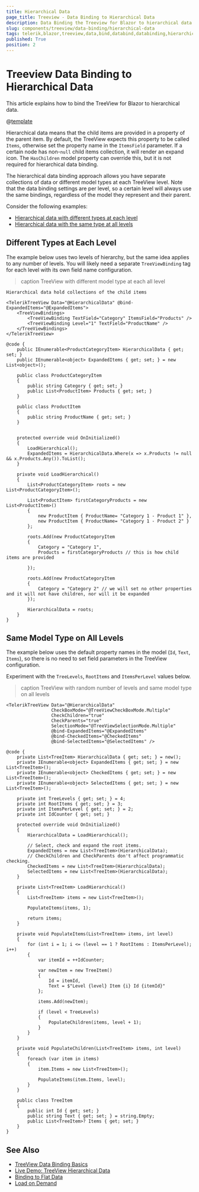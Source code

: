 ```yaml
---
title: Hierarchical Data
page_title: Treeview - Data Binding to Hierarchical Data
description: Data Binding the Treeview for Blazor to hierarchical data.
slug: components/treeview/data-binding/hierarchical-data
tags: telerik,blazor,treeview,data,bind,databind,databinding,hierarchical
published: True
position: 2
---
```


# Treeview Data Binding to Hierarchical Data

This article explains how to bind the TreeView for Blazor to hierarchical data. 

@[template](/_contentTemplates/treeview/basic-example.md#data-binding-basics-link)

Hierarchical data means that the child items are provided in a property of the parent item. By default, the TreeView expects this property to be called `Items`, otherwise set the property name in the `ItemsField` parameter. If a certain node has non-`null` child items collection, it will render an expand icon. The `HasChildren` model property can override this, but it is not required for hierarchical data binding.

The hierarchical data binding approach allows you have separate collections of data or different model types at each TreeView level. Note that the data binding settings are per level, so a certain level will always use the same bindings, regardless of the model they represent and their parent.

Consider the following examples:

* [Hierarchical data with different types at each level](#different-types-at-each-level)
* [Hierarchical data with the same type at all levels](#same-model-type-on-all-levels)

## Different Types at Each Level

The example below uses two levels of hierarchy, but the same idea applies to any number of levels. You will likely need a separate `TreeViewBinding` tag for each level with its own field name configuration.

>caption TreeView with different model type at each all level

````RAZOR
Hierarchical data hold collections of the child items

<TelerikTreeView Data="@HierarchicalData" @bind-ExpandedItems="@ExpandedItems">
    <TreeViewBindings>
        <TreeViewBinding TextField="Category" ItemsField="Products" />
        <TreeViewBinding Level="1" TextField="ProductName" />
    </TreeViewBindings>
</TelerikTreeView>

@code {
    public IEnumerable<ProductCategoryItem> HierarchicalData { get; set; }
    public IEnumerable<object> ExpandedItems { get; set; } = new List<object>();

    public class ProductCategoryItem
    {
        public string Category { get; set; }
        public List<ProductItem> Products { get; set; }
    }

    public class ProductItem
    {
        public string ProductName { get; set; }
    }


    protected override void OnInitialized()
    {
        LoadHierarchical();
        ExpandedItems = HierarchicalData.Where(x => x.Products != null && x.Products.Any()).ToList();
    }

    private void LoadHierarchical()
    {
        List<ProductCategoryItem> roots = new List<ProductCategoryItem>();

        List<ProductItem> firstCategoryProducts = new List<ProductItem>()
        {
            new ProductItem { ProductName= "Category 1 - Product 1" },
            new ProductItem { ProductName= "Category 1 - Product 2" }
        };

        roots.Add(new ProductCategoryItem
        {
            Category = "Category 1",
            Products = firstCategoryProducts // this is how child items are provided

        });

        roots.Add(new ProductCategoryItem
        {
            Category = "Category 2" // we will set no other properties and it will not have children, nor will it be expanded
        });

        HierarchicalData = roots;
    }
}
````

## Same Model Type on All Levels

The example below uses the default property names in the model (`Id`, `Text`, `Items`), so there is no need to set field parameters in the TreeView configuration.

Experiment with the `TreeLevels`, `RootItems` and `ItemsPerLevel` values below.

>caption TreeView with random number of levels and same model type on all levels

````RAZOR
<TelerikTreeView Data="@HierarchicalData"
                 CheckBoxMode="@TreeViewCheckBoxMode.Multiple"
                 CheckChildren="true"
                 CheckParents="true"
                 SelectionMode="@TreeViewSelectionMode.Multiple"
                 @bind-ExpandedItems="@ExpandedItems"
                 @bind-CheckedItems="@CheckedItems"
                 @bind-SelectedItems="@SelectedItems" />

@code {
    private List<TreeItem> HierarchicalData { get; set; } = new();
    private IEnumerable<object> ExpandedItems { get; set; } = new List<TreeItem>();
    private IEnumerable<object> CheckedItems { get; set; } = new List<TreeItem>();
    private IEnumerable<object> SelectedItems { get; set; } = new List<TreeItem>();

    private int TreeLevels { get; set; } = 4;
    private int RootItems { get; set; } = 3;
    private int ItemsPerLevel { get; set; } = 2;
    private int IdCounter { get; set; }

    protected override void OnInitialized()
    {
        HierarchicalData = LoadHierarchical();

        // Select, check and expand the root items.
        ExpandedItems = new List<TreeItem>(HierarchicalData);
        // CheckChildren and CheckParents don't affect programmatic checking.
        CheckedItems = new List<TreeItem>(HierarchicalData);
        SelectedItems = new List<TreeItem>(HierarchicalData);
    }

    private List<TreeItem> LoadHierarchical()
    {
        List<TreeItem> items = new List<TreeItem>();

        PopulateItems(items, 1);

        return items;
    }

    private void PopulateItems(List<TreeItem> items, int level)
    {
        for (int i = 1; i <= (level == 1 ? RootItems : ItemsPerLevel); i++)
        {
            var itemId = ++IdCounter;

            var newItem = new TreeItem()
            {
                Id = itemId,
                Text = $"Level {level} Item {i} Id {itemId}"
            };

            items.Add(newItem);

            if (level < TreeLevels)
            {
                PopulateChildren(items, level + 1);
            }
        }
    }

    private void PopulateChildren(List<TreeItem> items, int level)
    {
        foreach (var item in items)
        {
            item.Items = new List<TreeItem>();

            PopulateItems(item.Items, level);
        }
    }

    public class TreeItem
    {
        public int Id { get; set; }
        public string Text { get; set; } = string.Empty;
        public List<TreeItem>? Items { get; set; }
    }
}
````


## See Also

  * [TreeView Data Binding Basics](slug:components/treeview/data-binding/overview)
  * [Live Demo: TreeView Hierarchical Data](https://demos.telerik.com/blazor-ui/treeview/hierarchical-data)
  * [Binding to Flat Data](slug:components/treeview/data-binding/flat-data)
  * [Load on Demand](slug:components/treeview/data-binding/load-on-demand)
